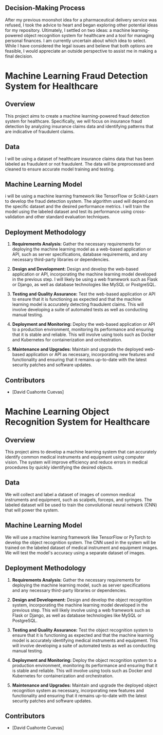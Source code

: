 ## Decision-Making Process

After my previous moonshot idea for a pharmaceutical delivery service was refused, I took the advice to heart and began exploring other potential ideas for my repository. Ultimately, I settled on two ideas: a machine learning-powered object recognition system for healthcare and a tool for managing personal finances. I am currently uncertain about which idea to select. While I have considered the legal issues and believe that both options are feasible, I would appreciate an outside perspective to assist me in making a final decision.

# Machine Learning Fraud Detection System for Healthcare

## Overview

This project aims to create a machine learning-powered fraud detection system for healthcare. Specifically, we will focus on insurance fraud detection by analyzing insurance claims data and identifying patterns that are indicative of fraudulent claims.

## Data

I will be using a dataset of healthcare insurance claims data that has been labeled as fraudulent or not fraudulent. The data will be preprocessed and cleaned to ensure accurate model training and testing.

## Machine Learning Model

i will be using a machine learning framework like TensorFlow or Scikit-Learn to develop the fraud detection system. The algorithm used will depend on the specific dataset and the desired performance metrics. I will train the model using the labeled dataset and test its performance using cross-validation and other standard evaluation techniques.

## Deployment Methodology

1. **Requirements Analysis:** Gather the necessary requirements for deploying the machine learning model as a web-based application or API, such as server specifications, database requirements, and any necessary third-party libraries or dependencies.

2. **Design and Development:** Design and develop the web-based application or API, incorporating the machine learning model developed in the previous step. I  will likely be using a web framework such as Flask or Django, as well as database technologies like MySQL or PostgreSQL.

3. **Testing and Quality Assurance:** Test the web-based application or API to ensure that it is functioning as expected and that the machine learning model is accurately detecting fraudulent claims. This will involve developing a suite of automated tests as well as conducting manual testing.

4. **Deployment and Monitoring:** Deploy the web-based application or API to a production environment, monitoring its performance and ensuring that it is stable and reliable. This will involve using tools such as Docker and Kubernetes for containerization and orchestration.

5. **Maintenance and Upgrades:** Maintain and upgrade the deployed web-based application or API as necessary, incorporating new features and functionality and ensuring that it remains up-to-date with the latest security patches and software updates.

## Contributors

- [David Cuahonte Cuevas]



# Machine Learning Object Recognition System for Healthcare

## Overview

This project aims to develop a machine learning system that can accurately identify common medical instruments and equipment using computer vision. The system will improve efficiency and reduce errors in medical procedures by quickly identifying the desired objects.

## Data

We will collect and label a dataset of images of common medical instruments and equipment, such as scalpels, forceps, and syringes. The labeled dataset will be used to train the convolutional neural network (CNN) that will power the system.

## Machine Learning Model

We will use a machine learning framework like TensorFlow or PyTorch to develop the object recognition system. The CNN used in the system will be trained on the labeled dataset of medical instrument and equipment images. We will test the model's accuracy using a separate dataset of images.

## Deployment Methodology

1. **Requirements Analysis:** Gather the necessary requirements for deploying the machine learning model, such as server specifications and any necessary third-party libraries or dependencies.

2. **Design and Development:** Design and develop the object recognition system, incorporating the machine learning model developed in the previous step. This will likely involve using a web framework such as Flask or Django, as well as database technologies like MySQL or PostgreSQL.

3. **Testing and Quality Assurance:** Test the object recognition system to ensure that it is functioning as expected and that the machine learning model is accurately identifying medical instruments and equipment. This will involve developing a suite of automated tests as well as conducting manual testing.

4. **Deployment and Monitoring:** Deploy the object recognition system to a production environment, monitoring its performance and ensuring that it is stable and reliable. This will involve using tools such as Docker and Kubernetes for containerization and orchestration.

5. **Maintenance and Upgrades:** Maintain and upgrade the deployed object recognition system as necessary, incorporating new features and functionality and ensuring that it remains up-to-date with the latest security patches and software updates.

## Contributors

- [David Cuahonte Cuevas]






